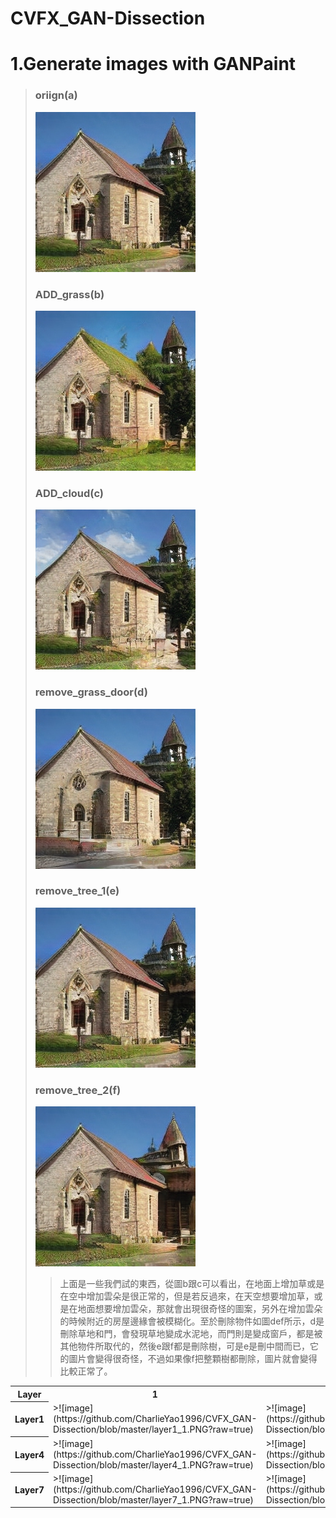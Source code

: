 # CVFX_GAN-Dissection
  # 1.Generate images with GANPaint
  >### oriign(a)
  >![image](https://github.com/CharlieYao1996/CVFX_GAN-Dissection/blob/master/oriign.PNG?raw=true)
  >### ADD_grass(b)
  >![image](https://github.com/CharlieYao1996/CVFX_GAN-Dissection/blob/master/ADD_grass.PNG?raw=true)
  >### ADD_cloud(c)
  >![image](https://github.com/CharlieYao1996/CVFX_GAN-Dissection/blob/master/ADD_cloud.PNG?raw=true)
  >### remove_grass_door(d)
  >![image](https://github.com/CharlieYao1996/CVFX_GAN-Dissection/blob/master/remove_grass_door.png?raw=true)
  >### remove_tree_1(e)
  >![image](https://github.com/CharlieYao1996/CVFX_GAN-Dissection/blob/master/remove_tree_1.png?raw=true)
  >### remove_tree_2(f)
  >![image](https://github.com/CharlieYao1996/CVFX_GAN-Dissection/blob/master/remove_tree_2.png?raw=true)
  >>上面是一些我們試的東西，從圖b跟c可以看出，在地面上增加草或是在空中增加雲朵是很正常的，但是若反過來，在天空想要增加草，或是在地面想要增加雲朵，那就會出現很奇怪的圖案，另外在增加雲朵的時候附近的房屋邊緣會被模糊化。至於刪除物件如圖def所示，d是刪除草地和門，會發現草地變成水泥地，而門則是變成窗戶，都是被其他物件所取代的，然後e跟f都是刪除樹，可是e是刪中間而已，它的圖片會變得很奇怪，不過如果像f把整顆樹都刪除，圖片就會變得比較正常了。
<table>
    <tr>
        <th>Layer</th>
        <th>1</th>
        <th>2</th>
    </tr>
    <tr>
        <th>Layer1</th>
        <td> >![image](https://github.com/CharlieYao1996/CVFX_GAN-Dissection/blob/master/layer1_1.PNG?raw=true) </td>
        <td> >![image](https://github.com/CharlieYao1996/CVFX_GAN-Dissection/blob/master/layer1_2.PNG?raw=true) </td>
    </tr>
    <tr>
        <th>Layer4</th>
        <td> >![image](https://github.com/CharlieYao1996/CVFX_GAN-Dissection/blob/master/layer4_1.PNG?raw=true) </td>
        <td> >![image](https://github.com/CharlieYao1996/CVFX_GAN-Dissection/blob/master/layer4_2.PNG?raw=true) </td>
    </tr>
    <tr>
        <th>Layer7</th>
        <td> >![image](https://github.com/CharlieYao1996/CVFX_GAN-Dissection/blob/master/layer7_1.PNG?raw=true) </td>
        <td> >![image](https://github.com/CharlieYao1996/CVFX_GAN-Dissection/blob/master/layer7_2.PNG?raw=true) </td>
    </tr>
</table>

